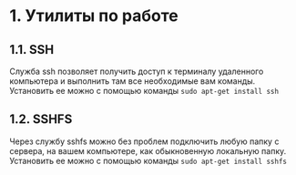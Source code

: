 # 1. Утилиты по работе

## 1.1. SSH

Служба ssh позволяет получить доступ к терминалу удаленного компьютера и выполнить там все необходимые вам команды.
Установить ее можно с помощью команды `sudo apt-get install ssh`

## 1.2. SSHFS

Через службу sshfs можно без проблем подключить любую папку с сервера, на вашем компьютере, как обыкновенную локальную папку.
Установить ее можно с помощью команды `sudo apt-get install sshfs`
